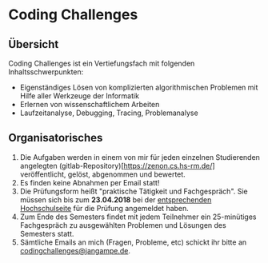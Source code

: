 # Coding Challenges

## Übersicht

Coding Challenges ist ein Vertiefungsfach mit folgenden Inhaltsschwerpunkten:
* Eigenständiges Lösen von komplizierten algorithmischen Problemen mit Hilfe aller Werkzeuge der Informatik
* Erlernen von wissenschaftlichem Arbeiten
* Laufzeitanalyse, Debugging, Tracing, Problemanalyse

## Organisatorisches

1. Die Aufgaben werden in einem von mir für jeden einzelnen Studierenden angelegten (gitlab-Repository)[https://zenon.cs.hs-rm.de/] veröffentlicht, gelöst, abgenommen und bewertet.
2. Es finden keine Abnahmen per Email statt!
3. Die Prüfungsform heißt "praktische Tätigkeit und Fachgespräch". Sie müssen sich bis zum **23.04.2018** bei der [entsprechenden Hochschulseite](https://compass.hs-rm.de/) für die Prüfung angemeldet haben.
4. Zum Ende des Semesters findet mit jedem Teilnehmer ein 25-minütiges Fachgespräch zu ausgewählten Problemen und Lösungen des Semesters statt.
5. Sämtliche Emails an mich (Fragen, Probleme, etc) schickt ihr bitte an codingchallenges@jangampe.de.
